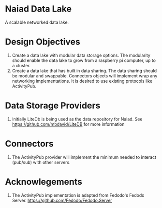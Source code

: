 # Naiad Data Lake
A scalable networked data lake.

# Design Objectives

1. Create a data lake with modular data storage options.  The modularity should enable the data lake to grow from a raspberry pi computer, up to a cluster.
2. Create a data lake that has built in data sharing.  The data sharing should be modular and swappable.  Connectors objects will implement wrap any networking implementations.  It is desired to use existing protocols like ActivityPub.


# Data Storage Providers

1. Initially LiteDb is being used as the data repository for Naiad.  See https://github.com/mbdavid/LiteDB for more information


# Connectors

1. The ActivityPub provider will implement the minimum needed to interact (pub/sub) with other servers.


# Acknowlegements

1. The ActivityPub implementation is adapted from Fedodo's Fedodo Server. https://github.com/Fedodo/Fedodo.Server
